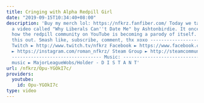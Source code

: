 ```yaml
---
title: Cringing with Alpha Redpill Girl
date: "2019-09-15T10:34:40+08:00"
description: 'Buy my merch lol: https://nfkrz.fanfiber.com/ Today we take a look at
  a video called "Why Liberals Can''t Date Me" by Ashtonbirdie. It once again shows
  how the redpill community on YouTube is becoming a parody of itself. Let''s peep
  this out. Smash like, subscribe, comment, thx xoxo ---------------------------------
  Twitch ► http://www.twitch.tv/nfkrz Facebook ► https://www.facebook.com/NFKRZ1 Instagram
  ► https://instagram.com/roman_nfkrz/ Steam Group ► http://steamcommunity.com/groups/nfkrzgroup
  --------------------------------- Music: --------------------------------- Outro
  music ► MajorLeagueWobs/Holder - D I S T A N T'
url: /nfkrz/Opu-YGOkI7c/
providers:
  youtube:
    id: Opu-YGOkI7c
type: video
---
```

